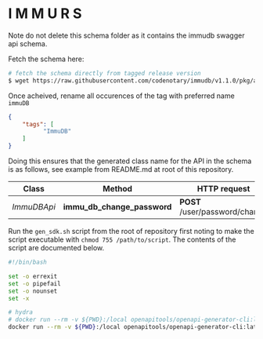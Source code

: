 # I M M U R S

Note do not delete this schema folder as it contains the immudb swagger api schema.

Fetch the schema here:

```sh
# fetch the schema directly from tagged release version
$ wget https://raw.githubusercontent.com/codenotary/immudb/v1.1.0/pkg/api/schema/schema.swagger.json
```

Once acheived, rename all occurences of the tag with preferred name `immuDB`

```json
{
    "tags": [
          "ImmuDB"
    ]
}
```

Doing this ensures that the generated class name for the API in the schema is as follows, see example from README.md at root of this repository.

Class | Method | HTTP request | Description
------------ | ------------- | ------------- | -------------
*ImmuDBApi* | **immu_db_change_password** | **POST** /user/password/change | 

Run the `gen_sdk.sh` script from the root of repository first noting to make the script executable with `chmod 755 /path/to/script`. The contents of the script are documented below.

```bash
#!/bin/bash

set -o errexit
set -o pipefail
set -o nounset
set -x

# hydra
# docker run --rm -v ${PWD}:/local openapitools/openapi-generator-cli:latest generate -i https://raw.githubusercontent.com/codenotary/immudb/v1.1.0/pkg/api/schema/schema.swagger.json --package-name immurs --library reqwest -g rust -o /local/
docker run --rm -v ${PWD}:/local openapitools/openapi-generator-cli:latest generate -i  /local/schema/schema.swagger.json --package-name immurs --library reqwest -g rust -o /local/
```